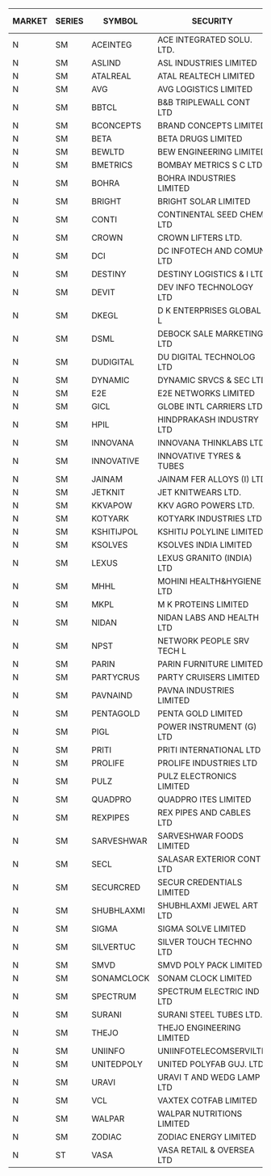 


| MARKET | SERIES | SYMBOL | SECURITY | PREV CL PR | OPEN PRICE | HIGH PRICE | LOW PRICE | CLOSE PRICE | NET TRDVAL | NET TRDQTY | CORP IND | HI 52 WK | LO 52 WK |
| ----- | ----- | ----- | ----- | ----- | ----- | ----- | ----- | ----- | ----- | ----- | ----- | ----- | ----- |
| N | SM | ACEINTEG | ACE INTEGRATED SOLU. LTD. | 25.60 | 26.25 | 26.25 | 26.25 | 26.25 | 118125.00 | 4500 |  | 26.25 | 14.45 |
| N | SM | ASLIND | ASL INDUSTRIES LIMITED | 26.00 | 27.30 | 27.30 | 27.30 | 27.30 | 6770400.00 | 248000 |  | 27.30 | 10.60 |
| N | SM | ATALREAL | ATAL REALTECH LIMITED | 150.00 | 153.00 | 154.05 | 150.00 | 154.00 | 4878800.00 | 32000 |  | 188.40 | 30.95 |
| N | SM | AVG | AVG LOGISTICS LIMITED | 64.00 | 64.00 | 64.00 | 64.00 | 64.00 | 153600.00 | 2400 |  | 83.00 | 40.65 |
| N | SM | BBTCL | B&B TRIPLEWALL CONT LTD | 161.15 | 169.00 | 169.20 | 153.10 | 153.10 | 13977150.00 | 84000 |  | 169.20 | 37.50 |
| N | SM | BCONCEPTS | BRAND CONCEPTS LIMITED | 41.40 | 39.40 | 42.50 | 39.40 | 39.90 | 1345200.00 | 33000 |  | 48.00 | 14.55 |
| N | SM | BETA | BETA DRUGS LIMITED | 520.00 | 500.00 | 525.00 | 500.00 | 513.75 | 1231600.00 | 2400 |  | 665.00 | 104.80 |
| N | SM | BEWLTD | BEW ENGINEERING LIMITED | 477.20 | 498.00 | 501.00 | 498.00 | 501.00 | 5003000.00 | 10000 |  | 501.00 | 228.15 |
| N | SM | BMETRICS | BOMBAY METRICS S C LTD | 126.40 | 132.70 | 132.70 | 132.70 | 132.70 | 1910880.00 | 14400 |  | 144.10 | 117.90 |
| N | SM | BOHRA | BOHRA INDUSTRIES LIMITED | 3.70 | 3.85 | 3.85 | 3.85 | 3.85 | 7700.00 | 2000 |  | 7.25 | .95 |
| N | SM | BRIGHT | BRIGHT SOLAR LIMITED | 5.05 | 5.05 | 5.10 | 4.95 | 4.95 | 720000.00 | 144000 |  | 15.55 | 4.60 |
| N | SM | CONTI | CONTINENTAL SEED CHEM LTD | 6.95 | 6.65 | 6.65 | 6.65 | 6.65 | 44328.90 | 6666 |  | 10.85 | 5.20 |
| N | SM | CROWN | CROWN LIFTERS LTD. | 27.45 | 26.35 | 26.40 | 26.35 | 26.35 | 790750.00 | 30000 |  | 162.00 | 26.35 |
| N | SM | DCI | DC INFOTECH AND COMUN LTD | 74.10 | 77.35 | 78.45 | 77.35 | 78.45 | 467400.00 | 6000 |  | 96.75 | 40.00 |
| N | SM | DESTINY | DESTINY LOGISTICS & I LTD | 12.50 | 13.10 | 13.10 | 13.10 | 13.10 | 78600.00 | 6000 |  | 15.35 | 10.85 |
| N | SM | DEVIT | DEV INFO TECHNOLOGY LTD | 60.00 | 61.00 | 61.00 | 61.00 | 61.00 | 1830000.00 | 30000 |  | 165.00 | 60.00 |
| N | SM | DKEGL | D K ENTERPRISES GLOBAL L | 43.65 | 45.35 | 46.25 | 43.60 | 45.45 | 1072200.00 | 24000 |  | 50.40 | 35.10 |
| N | SM | DSML | DEBOCK SALE MARKETING LTD | 93.90 | 98.35 | 98.55 | 98.35 | 98.55 | 4137000.00 | 42000 |  | 98.55 | 5.75 |
| N | SM | DUDIGITAL | DU DIGITAL TECHNOLOG LTD | 154.30 | 147.00 | 159.35 | 146.60 | 157.75 | 2451200.00 | 16000 |  | 159.35 | 95.00 |
| N | SM | DYNAMIC | DYNAMIC SRVCS & SEC LTD | 43.00 | 39.15 | 44.50 | 37.95 | 37.95 | 481000.00 | 12000 |  | 48.90 | 35.00 |
| N | SM | E2E | E2E NETWORKS LIMITED | 56.40 | 55.00 | 55.95 | 53.60 | 55.95 | 878000.00 | 16000 |  | 65.00 | 35.55 |
| N | SM | GICL | GLOBE INTL CARRIERS LTD | 18.05 | 17.15 | 17.15 | 17.15 | 17.15 | 128625.00 | 7500 |  | 21.75 | 16.90 |
| N | SM | HPIL | HINDPRAKASH INDUSTRY LTD | 54.50 | 52.60 | 55.60 | 52.60 | 52.85 | 3012900.00 | 57000 |  | 93.90 | 45.40 |
| N | SM | INNOVANA | INNOVANA THINKLABS LTD. | 240.95 | 229.00 | 236.80 | 228.95 | 229.00 | 923850.00 | 4000 |  | 242.10 | 70.25 |
| N | SM | INNOVATIVE | INNOVATIVE TYRES & TUBES | 10.35 | 9.85 | 9.85 | 9.85 | 9.85 | 29550.00 | 3000 |  | 20.45 | 6.05 |
| N | SM | JAINAM | JAINAM FER ALLOYS (I) LTD | 94.05 | 92.00 | 92.00 | 90.60 | 90.65 | 1091900.00 | 12000 |  | 107.75 | 69.70 |
| N | SM | JETKNIT | JET KNITWEARS LTD. | 43.00 | 42.00 | 42.00 | 42.00 | 42.00 | 63000.00 | 1500 |  | 54.20 | 18.00 |
| N | SM | KKVAPOW | KKV AGRO POWERS LTD. | 980.00 | 999.00 | 999.00 | 999.00 | 999.00 | 155844.00 | 156 |  | 1177.00 | 371.05 |
| N | SM | KOTYARK | KOTYARK INDUSTRIES LTD | 99.30 | 100.50 | 109.20 | 100.10 | 104.25 | 17704500.00 | 166000 |  | 109.20 | 67.90 |
| N | SM | KSHITIJPOL | KSHITIJ POLYLINE LIMITED | 32.00 | 32.00 | 32.00 | 32.00 | 32.00 | 3434176.00 | 107318 |  | 45.65 | 19.85 |
| N | SM | KSOLVES | KSOLVES INDIA LIMITED | 308.60 | 302.00 | 310.00 | 302.00 | 307.95 | 3434280.00 | 11200 |  | 1718.20 | 295.00 |
| N | SM | LEXUS | LEXUS GRANITO (INDIA) LTD | 14.75 | 14.05 | 14.05 | 14.05 | 14.05 | 84300.00 | 6000 |  | 22.50 | 10.30 |
| N | SM | MHHL | MOHINI HEALTH&HYGIENE LTD | 24.30 | 25.00 | 25.90 | 24.35 | 24.50 | 606000.00 | 24000 |  | 39.50 | 16.90 |
| N | SM | MKPL | M K PROTEINS LIMITED | 128.40 | 132.00 | 132.00 | 132.00 | 132.00 | 264000.00 | 2000 |  | 158.00 | 75.10 |
| N | SM | NIDAN | NIDAN LABS AND HEALTH LTD | 60.30 | 56.10 | 62.10 | 54.30 | 54.30 | 9568150.00 | 171000 |  | 70.70 | 54.30 |
| N | SM | NPST | NETWORK PEOPLE SRV TECH L | 53.60 | 62.35 | 64.20 | 62.35 | 63.10 | 403920.00 | 6400 |  | 78.00 | 49.05 |
| N | SM | PARIN | PARIN FURNITURE LIMITED | 60.00 | 49.10 | 49.10 | 49.10 | 49.10 | 98200.00 | 2000 |  | 75.00 | 44.00 |
| N | SM | PARTYCRUS | PARTY CRUISERS LIMITED | 40.15 | 42.15 | 42.15 | 42.15 | 42.15 | 421500.00 | 10000 |  | 42.15 | 16.50 |
| N | SM | PAVNAIND | PAVNA INDUSTRIES LIMITED | 217.00 | 216.95 | 216.95 | 216.95 | 216.95 | 173560.00 | 800 |  | 225.00 | 165.05 |
| N | SM | PENTAGOLD | PENTA GOLD LIMITED | 107.60 | 107.00 | 107.00 | 102.30 | 102.30 | 4130700.00 | 39000 |  | 115.00 | 29.75 |
| N | SM | PIGL | POWER INSTRUMENT (G) LTD | 45.00 | 47.00 | 47.00 | 43.00 | 43.00 | 180000.00 | 4000 |  | 88.60 | 10.20 |
| N | SM | PRITI | PRITI INTERNATIONAL LTD | 67.80 | 64.55 | 66.00 | 64.45 | 64.45 | 3734560.00 | 57600 |  | 284.90 | 57.25 |
| N | SM | PROLIFE | PROLIFE INDUSTRIES LTD | 110.00 | 115.45 | 115.45 | 115.45 | 115.45 | 346350.00 | 3000 |  | 131.60 | 39.75 |
| N | SM | PULZ | PULZ ELECTRONICS LIMITED | 13.85 | 14.45 | 14.45 | 14.45 | 14.45 | 231200.00 | 16000 |  | 20.90 | 9.75 |
| N | SM | QUADPRO | QUADPRO ITES LIMITED | 11.65 | 12.50 | 13.95 | 12.50 | 13.60 | 1727400.00 | 126000 |  | 18.80 | 11.25 |
| N | SM | REXPIPES | REX PIPES AND CABLES LTD | 43.10 | 45.25 | 45.25 | 45.25 | 45.25 | 362000.00 | 8000 |  | 64.35 | 26.00 |
| N | SM | SARVESHWAR | SARVESHWAR FOODS LIMITED | 24.75 | 25.95 | 25.95 | 24.95 | 24.95 | 287920.00 | 11200 |  | 37.85 | 11.70 |
| N | SM | SECL | SALASAR EXTERIOR CONT LTD | 37.70 | 38.00 | 38.00 | 38.00 | 38.00 | 114000.00 | 3000 |  | 48.55 | 9.90 |
| N | SM | SECURCRED | SECUR CREDENTIALS LIMITED | 37.50 | 39.35 | 39.35 | 39.35 | 39.35 | 47220.00 | 1200 |  | 39.35 | 12.00 |
| N | SM | SHUBHLAXMI | SHUBHLAXMI JEWEL ART LTD | 13.15 | 13.15 | 13.15 | 13.15 | 13.15 | 65750.00 | 5000 |  | 26.80 | 11.20 |
| N | SM | SIGMA | SIGMA SOLVE LIMITED | 421.00 | 418.95 | 441.40 | 418.95 | 441.00 | 5423310.00 | 12600 |  | 441.40 | 33.80 |
| N | SM | SILVERTUC | SILVER TOUCH TECHNO LTD | 159.50 | 144.55 | 156.50 | 144.55 | 156.50 | 1481350.00 | 10000 |  | 194.80 | 72.00 |
| N | SM | SMVD | SMVD POLY PACK LIMITED | 19.35 | 20.00 | 20.30 | 19.50 | 20.30 | 282000.00 | 14000 |  | 24.40 | 7.40 |
| N | SM | SONAMCLOCK | SONAM CLOCK LIMITED | 68.25 | 69.00 | 69.00 | 68.50 | 68.75 | 618750.00 | 9000 |  | 70.20 | 39.00 |
| N | SM | SPECTRUM | SPECTRUM ELECTRIC IND LTD | 51.50 | 51.60 | 51.60 | 51.60 | 51.60 | 3921600.00 | 76000 |  | 60.00 | 45.60 |
| N | SM | SURANI | SURANI STEEL TUBES LTD. | 27.55 | 28.90 | 28.90 | 28.90 | 28.90 | 57800.00 | 2000 |  | 46.65 | 17.35 |
| N | SM | THEJO | THEJO ENGINEERING LIMITED | 962.45 | 960.00 | 1118.00 | 960.00 | 1094.30 | 12662385.00 | 11850 |  | 3950.00 | 826.00 |
| N | SM | UNIINFO | UNIINFOTELECOMSERVILTD | 32.75 | 34.35 | 34.35 | 33.50 | 33.50 | 1921900.00 | 56000 |  | 34.35 | 15.50 |
| N | SM | UNITEDPOLY | UNITED POLYFAB GUJ. LTD. | 18.15 | 19.05 | 19.05 | 17.60 | 18.75 | 1528650.00 | 81000 |  | 59.75 | 8.20 |
| N | SM | URAVI | URAVI T AND WEDG LAMP LTD | 125.00 | 121.75 | 121.75 | 121.75 | 121.75 | 146100.00 | 1200 |  | 155.00 | 121.75 |
| N | SM | VCL | VAXTEX COTFAB LIMITED | 118.50 | 122.00 | 122.00 | 122.00 | 122.00 | 183000.00 | 1500 |  | 122.00 | 17.00 |
| N | SM | WALPAR | WALPAR NUTRITIONS LIMITED | 30.55 | 30.50 | 30.50 | 30.50 | 30.50 | 122000.00 | 4000 |  | 51.50 | 28.95 |
| N | SM | ZODIAC | ZODIAC ENERGY LIMITED | 30.00 | 30.45 | 30.70 | 30.45 | 30.70 | 366600.00 | 12000 |  | 32.60 | 12.25 |
| N | ST | VASA | VASA RETAIL & OVERSEA LTD | 4.95 | 4.95 | 4.95 | 4.95 | 4.95 | 59400.00 | 12000 |  | 54.00 | 4.95 |



